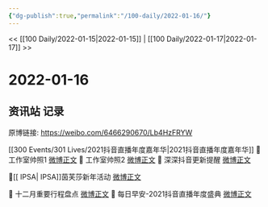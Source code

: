 ```yaml
---
{"dg-publish":true,"permalink":"/100-daily/2022-01-16/"}
---
```



<< [[100 Daily/2022-01-15\|2022-01-15]] | [[100 Daily/2022-01-17\|2022-01-17]] >>

# 2022-01-16

## 资讯站 记录

原博链接: https://weibo.com/6466290670/Lb4HzFRYW

[[300 Events/301 Lives/2021抖音直播年度嘉年华\|2021抖音直播年度嘉年华]]
💫 工作室帅照1 [微博正文](https://m.weibo.cn/6466290670/4726292233062886)
💫 工作室帅照2 [微博正文](https://m.weibo.cn/6466290670/4726282111943619)
💫 深深抖音更新提醒 [微博正文](https://m.weibo.cn/6466290670/4726243130346146)

💫[[ IPSA\| IPSA]]茵芙莎新年活动 [微博正文](https://m.weibo.cn/6466290670/4726218300066543)

💫 十二月重要行程盘点 [微博正文](https://m.weibo.cn/6466290670/4726338591916117)
💫
每日早安-2021抖音直播年度盛典 [微博正文](https://m.weibo.cn/6466290670/4726182665519968)
